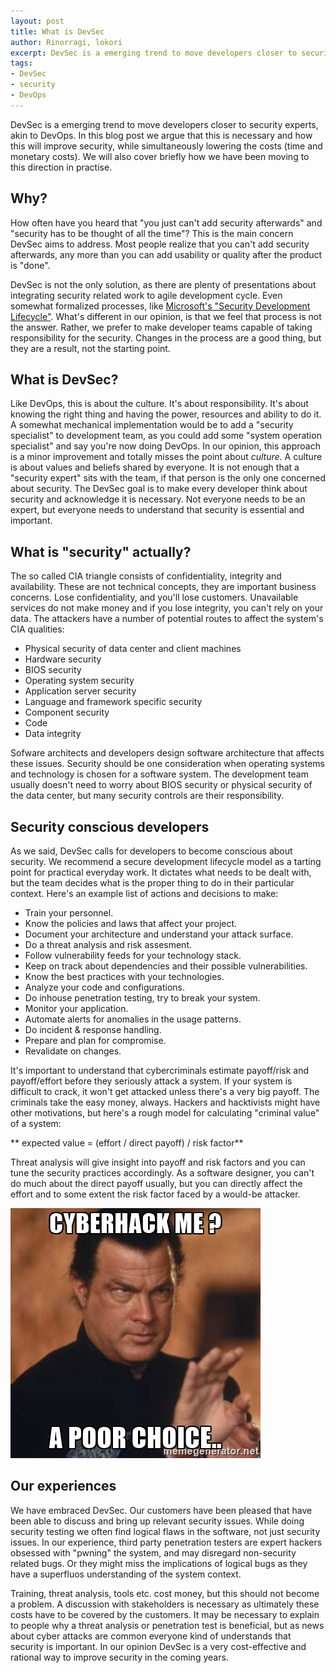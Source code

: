 ```yaml
---
layout: post
title: What is DevSec
author: Rinorragi, lokori
excerpt: DevSec is a emerging trend to move developers closer to security experts, akin to DevOps. In this blog post we argue that this is necessary and how this will improve security, while simultaneously lowering the costs. We wil also cover how to do this in practice.
tags:  
- DevSec
- security
- DevOps
---
```


DevSec is a emerging trend to move developers closer to security experts, akin to DevOps. In this 
blog post we argue that this is necessary and how this will improve security, while simultaneously
lowering the costs (time and monetary costs). We will also cover briefly how we have been moving
to this direction in practise.

## Why?

How often have you heard that "you just can't add security afterwards" and 
"security has to be thought of all the time"? This is the main concern DevSec aims to address. Most people
realize that you can't add security afterwards, any more than you can add usability or quality after the product is "done".

DevSec is not the only solution, as there are plenty of presentations about integrating security related
work to agile development cycle. Even somewhat formalized processes, like 
[Microsoft's "Security Development Lifecycle"](https://www.microsoft.com/en-us/SDL/Discover/sdlagile.aspx). 
What's different in our opinion, is that we feel that process is not the answer. Rather, we prefer to make
developer teams capable of taking responsibility for the security. Changes in the process are a good thing,
but they are a result, not the starting point.

## What is DevSec?

Like DevOps, this is about the culture. It's about responsibility. It's about knowing the right thing and
having the power, resources and ability to do it. A somewhat mechanical implementation would be to add a
"security specialist" to development team, as you could add some "system operation specialist" and say you're now
doing DevOps. In our opinion, this approach is a minor improvement and totally misses the point about *culture*. A culture is about 
values and beliefs shared by everyone. It is not enough that a "security expert" sits with the team, if that person
is the only one concerned about security. The DevSec goal is to make every developer think about security and acknowledge 
it is necessary. Not everyone needs to be an expert, but everyone needs to understand that security is essential and important.


## What is "security" actually?

The so called CIA triangle consists of confidentiality, integrity and availability. These are not technical concepts, they are important business concerns. Lose confidentiality, and you'll lose customers. Unavailable services do not make money and if you lose integrity, you can't rely on your data. The attackers have a number of potential routes to affect the system's CIA qualities:

* Physical security of data center and client machines
* Hardware security
* BIOS security 
* Operating system security
* Application server security
* Language and framework specific security 
* Component security
* Code
* Data integrity

Sofware architects and developers design software architecture that affects these issues. Security should be one consideration when operating systems and technology is chosen for a software system. The development team usually doesn't need to worry about BIOS security or physical security of the data center, but many security controls are their responsibility.

## Security conscious developers

As we said, DevSec calls for developers to become conscious about security. We recommend a secure development lifecycle model as a tarting point for practical everyday work. It dictates what needs to be dealt with, but the team decides what is the proper thing to do in their particular context. Here's an example list of actions and decisions to make:

* Train your personnel.
* Know the policies and laws that affect your project.
* Document your architecture and understand your attack surface.
* Do a threat analysis and risk assesment.
* Follow vulnerability feeds for your technology stack.
* Keep on track about dependencies and their possible vulnerabilities.
* Know the best practices with your technologies.
* Analyze your code and configurations.
* Do inhouse penetration testing, try to break your system.
* Monitor your application.
* Automate alerts for anomalies in the usage patterns.
* Do incident & response handling.
* Prepare and plan for compromise.
* Revalidate on changes.

It's important to understand that cybercriminals estimate payoff/risk and payoff/effort before they seriously attack a system. If your system is difficult to crack, it won't get attacked unless there's a very big payoff. The criminals take the easy money, always.  Hackers and hacktivists might have other motivations, but here's a rough model for calculating "criminal value" of a system:

** expected value = (effort / direct payoff) / risk factor** 

Threat analysis will give insight into payoff and risk factors and you can tune the security practices accordingly. As a software designer, you can't do much about the direct payoff usually, but you can directly affect the effort and to some extent the risk factor faced by a would-be attacker. 

![Seagull](/img/devsec/seagull.jpg)


## Our experiences

We have embraced DevSec. Our customers have been pleased that have been able to discuss and bring up relevant security issues. While doing security testing we often find logical flaws in the software, not just security issues. In our experience, third party penetration testers are expert hackers obsessed with "pwning" the system, and may disregard non-security related bugs. Or they might miss the implications of logical bugs as they have a superfluos understanding of the system context.

Training, threat analysis, tools etc. cost money, but this should not become a problem. A discussion with stakeholders is necessary as ultimately these costs have to be covered by the customers. It may be necessary to explain to people why a threat analysis or penetration test is beneficial, but as news about cyber attacks are common everyone kind of understands that security is important. In our opinion DevSec is a very cost-effective and rational way to improve security in the coming years.

